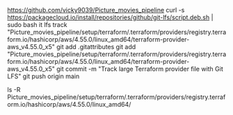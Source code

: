 https://github.com/vicky9039/Picture_movies_pipeline
curl -s https://packagecloud.io/install/repositories/github/git-lfs/script.deb.sh | sudo bash
it lfs track "Picture_movies_pipeline/setup/terraform/.terraform/providers/registry.terraform.io/hashicorp/aws/4.55.0/linux_amd64/terraform-provider-aws_v4.55.0_x5"
git add .gitattributes
git add "Picture_movies_pipeline/setup/terraform/.terraform/providers/registry.terraform.io/hashicorp/aws/4.55.0/linux_amd64/terraform-provider-aws_v4.55.0_x5"
git commit -m "Track large Terraform provider file with Git LFS"
git push origin main

ls -R Picture_movies_pipeline/setup/terraform/.terraform/providers/registry.terraform.io/hashicorp/aws/4.55.0/linux_amd64/